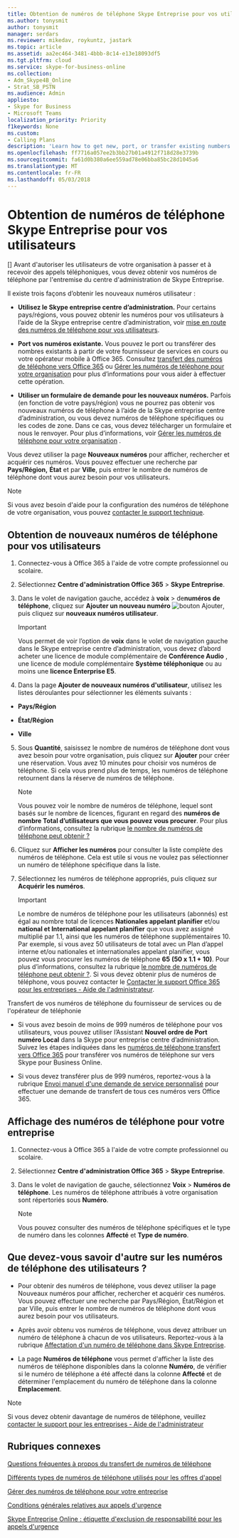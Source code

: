 ```yaml
---
title: Obtention de numéros de téléphone Skype Entreprise pour vos utilisateurs
ms.author: tonysmit
author: tonysmit
manager: serdars
ms.reviewer: mikedav, roykuntz, jastark
ms.topic: article
ms.assetid: aa2ec464-3481-4bbb-8c14-e13e18093df5
ms.tgt.pltfrm: cloud
ms.service: skype-for-business-online
ms.collection:
- Adm_Skype4B_Online
- Strat_SB_PSTN
ms.audience: Admin
appliesto:
- Skype for Business
- Microsoft Teams
localization_priority: Priority
f1keywords: None
ms.custom:
- Calling Plans
description: 'Learn how to get new, port, or transfer existing numbers for Skype for Business, and how to show the changes to your users. '
ms.openlocfilehash: ff7716a057ee2b3bb27b01a4912f718d28e3739b
ms.sourcegitcommit: fa61d0b380a6ee559ad78e06bba85bc28d1045a6
ms.translationtype: MT
ms.contentlocale: fr-FR
ms.lasthandoff: 05/03/2018
---
```

# <a name="getting-phone-numbers-for-your-users"></a>Obtention de numéros de téléphone Skype Entreprise pour vos utilisateurs

[] Avant d'autoriser les utilisateurs de votre organisation à passer et à recevoir des appels téléphoniques, vous devez obtenir vos numéros de téléphone par l'entremise du centre d'administration de Skype Entreprise.
  
Il existe trois façons d’obtenir les nouveaux numéros utilisateur :

- **Utilisez le Skype entreprise centre d’administration.** Pour certains pays/régions, vous pouvez obtenir les numéros pour vos utilisateurs à l’aide de la Skype entreprise centre d’administration, voir [mise en route des numéros de téléphone pour vos utilisateurs](getting-phone-numbers-for-your-users.md).
    
- **Port vos numéros existante.** Vous pouvez le port ou transférer des nombres existants à partir de votre fournisseur de services en cours ou votre opérateur mobile à Office 365. Consultez [transfert des numéros de téléphone vers Office 365](transfer-phone-numbers-to-office-365.md) ou [Gérer les numéros de téléphone pour votre organisation](manage-phone-numbers-for-your-organization/manage-phone-numbers-for-your-organization.md) pour plus d’informations pour vous aider à effectuer cette opération.  
  
- **Utiliser un formulaire de demande pour les nouveaux numéros.** Parfois (en fonction de votre pays/région) vous ne pourrez pas obtenir vos nouveaux numéros de téléphone à l’aide de la Skype entreprise centre d’administration, ou vous devez numéros de téléphone spécifiques ou les codes de zone. Dans ce cas, vous devez télécharger un formulaire et nous le renvoyer. Pour plus d’informations, voir [Gérer les numéros de téléphone pour votre organisation](manage-phone-numbers-for-your-organization/manage-phone-numbers-for-your-organization.md) .
    
Vous devez utiliser la page **Nouveaux numéros** pour afficher, rechercher et acquérir ces numéros. Vous pouvez effectuer une recherche par **Pays/Région,** **État** et par **Ville**, puis entrer le nombre de numéros de téléphone dont vous aurez besoin pour vos utilisateurs.
  
> [!NOTE]
> Si vous avez besoin d'aide pour la configuration des numéros de téléphone de votre organisation, vous pouvez [contacter le support technique](https://support.office.com/article/32a17ca7-6fa0-4870-8a8d-e25ba4ccfd4b). 
  
## <a name="get-new-phone-numbers-for-your-users"></a>Obtention de nouveaux numéros de téléphone pour vos utilisateurs
  
1. Connectez-vous à Office 365 à l'aide de votre compte professionnel ou scolaire.
    
2. Sélectionnez **Centre d'administration Office 365** > **Skype Entreprise**.
    
3. Dans le volet de navigation gauche, accédez à **voix** > de**numéros de téléphone**, cliquez sur **Ajouter un nouveau numéro** ![bouton Ajouter](../images/c224fbd0-f0f5-46ce-a1a7-73adf4540ef7.png), puis cliquez sur **nouveaux numéros utilisateur**.
    
    > [!IMPORTANT]
    > Vous permet de voir l’option de **voix** dans le volet de navigation gauche dans le Skype entreprise centre d’administration, vous devez d’abord acheter une licence de module complémentaire de **Conférence Audio** , une licence de module complémentaire **Système téléphonique** ou au moins une **licence Enterprise E5**.
    
4. Dans la page **Ajouter de nouveaux numéros d'utilisateur**, utilisez les listes déroulantes pour sélectionner les éléments suivants :
    
  - **Pays/Région**
    
  - **État/Région**
    
  - **Ville**
    
5. Sous **Quantité**, saisissez le nombre de numéros de téléphone dont vous avez besoin pour votre organisation, puis cliquez sur **Ajouter** pour créer une réservation. Vous avez 10 minutes pour choisir vos numéros de téléphone. Si cela vous prend plus de temps, les numéros de téléphone retournent dans la réserve de numéros de téléphone.
    
    > [!NOTE]
    > Vous pouvez voir le nombre de numéros de téléphone, lequel sont basés sur le nombre de licences, figurant en regard des **numéros de nombre Total d’utilisateurs que vous pouvez vous procurer**. Pour plus d’informations, consultez la rubrique [le nombre de numéros de téléphone peut obtenir ?](how-many-phone-numbers-can-you-get.md)
  
6. Cliquez sur **Afficher les numéros** pour consulter la liste complète des numéros de téléphone. Cela est utile si vous ne voulez pas sélectionner un numéro de téléphone spécifique dans la liste.
    
7. Sélectionnez les numéros de téléphone appropriés, puis cliquez sur **Acquérir les numéros**.
    
    > [!IMPORTANT]
    > Le nombre de numéros de téléphone pour les utilisateurs (abonnés) est égal au nombre total de licences **Nationales appelant planifier** et/ou **national et International appelant planifier** que vous avez assigné multiplié par 1.1, ainsi que les numéros de téléphone supplémentaires 10. Par exemple, si vous avez 50 utilisateurs de total avec un Plan d’appel interne et/ou nationales et internationales appelant planifier, vous pouvez vous procurer les numéros de téléphone **65** **(50 x 1.1 + 10)**. Pour plus d’informations, consultez la rubrique [le nombre de numéros de téléphone peut obtenir ?](how-many-phone-numbers-can-you-get.md). Si vous devez obtenir plus de numéros de téléphone, vous pouvez contacter le [Contacter le support Office 365 pour les entreprises - Aide de l'administrateur](https://support.office.com/article/32a17ca7-6fa0-4870-8a8d-e25ba4ccfd4b). 
  
 Transfert de vos numéros de téléphone du fournisseur de services ou de l'opérateur de téléphonie
  
- Si vous avez besoin de moins de 999 numéros de téléphone pour vos utilisateurs, vous pouvez utiliser l’Assistant **Nouvel ordre de Port numéro Local** dans la Skype pour entreprise centre d’administration. Suivez les étapes indiquées dans les [numéros de téléphone transfert vers Office 365](transfer-phone-numbers-to-office-365.md) pour transférer vos numéros de téléphone sur vers Skype pour Business Online.
    
- Si vous devez transférer plus de 999 numéros, reportez-vous à la rubrique [Envoi manuel d'une demande de service personnalisé](manually-submit-a-custom-service-request.md) pour effectuer une demande de transfert de tous ces numéros vers Office 365.
    
## <a name="show-phone-numbers-for-your-organization"></a>Affichage des numéros de téléphone pour votre entreprise

1. Connectez-vous à Office 365 à l'aide de votre compte professionnel ou scolaire.
    
2. Sélectionnez **Centre d'administration Office 365** > **Skype Entreprise**.
    
3. Dans le volet de navigation de gauche, sélectionnez **Voix** > **Numéros de téléphone**. Les numéros de téléphone attribués à votre organisation sont répertoriés sous **Numéro**.
    
    > [!NOTE]
    > Vous pouvez consulter des numéros de téléphone spécifiques et le type de numéro dans les colonnes **Affecté** et **Type de numéro**.
  
## <a name="what-else-do-you-need-to-know-about-users-phone-numbers"></a>Que devez-vous savoir d'autre sur les numéros de téléphone des utilisateurs ?

- Pour obtenir des numéros de téléphone, vous devez utiliser la page Nouveaux numéros pour afficher, rechercher et acquérir ces numéros. Vous pouvez effectuer une recherche par Pays/Région, État/Région et par Ville, puis entrer le nombre de numéros de téléphone dont vous aurez besoin pour vos utilisateurs.
    
- Après avoir obtenu vos numéros de téléphone, vous devez attribuer un numéro de téléphone à chacun de vos utilisateurs. Reportez-vous à la rubrique [Affectation d'un numéro de téléphone dans Skype Entreprise](assign-change-or-remove-a-phone-number-for-a-user.md).
    
- La page **Numéros de téléphone** vous permet d'afficher la liste des numéros de téléphone disponibles dans la colonne **Numéro**, de vérifier si le numéro de téléphone a été affecté dans la colonne **Affecté** et de déterminer l'emplacement du numéro de téléphone dans la colonne **Emplacement**.

> [!NOTE]
> Si vous devez obtenir davantage de numéros de téléphone, veuillez [contacter le support pour les entreprises - Aide de l'administrateur](https://support.office.com/article/32a17ca7-6fa0-4870-8a8d-e25ba4ccfd4b)
    
## <a name="related-topics"></a>Rubriques connexes
[Questions fréquentes à propos du transfert de numéros de téléphone](transferring-phone-numbers-common-questions.md)

[Différents types de numéros de téléphone utilisés pour les offres d'appel](different-kinds-of-phone-numbers-used-for-calling-plans.md)

[Gérer des numéros de téléphone pour votre entreprise](../what-are-calling-plans-in-office-365/manage-phone-numbers-for-your-organization/manage-phone-numbers-for-your-organization.md)

[Conditions générales relatives aux appels d'urgence](../legal-and-regulatory/emergency-calling-terms-and-conditions.md)

[Skype Entreprise Online : étiquette d'exclusion de responsabilité pour les appels d'urgence](https://github.com/MicrosoftDocs/OfficeDocs-SkypeForBusiness/blob/live/Skype/SfbOnline/downloads/emergency-calling/emergency-calling-label-(en-us)-(v.1.0).zip?raw=true)

  
 
